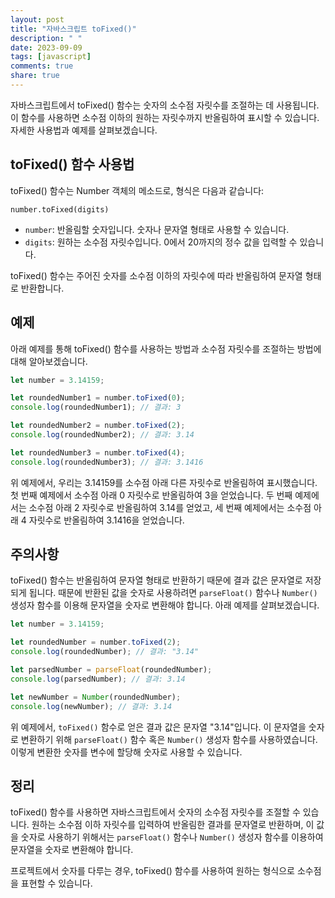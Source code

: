 ```yaml
---
layout: post
title: "자바스크립트 toFixed()"
description: " "
date: 2023-09-09
tags: [javascript]
comments: true
share: true
---
```


자바스크립트에서 toFixed() 함수는 숫자의 소수점 자릿수를 조절하는 데 사용됩니다. 이 함수를 사용하면 소수점 이하의 원하는 자릿수까지 반올림하여 표시할 수 있습니다. 자세한 사용법과 예제를 살펴보겠습니다.

## toFixed() 함수 사용법

toFixed() 함수는 Number 객체의 메소드로, 형식은 다음과 같습니다:

```
number.toFixed(digits)
```

- `number`: 반올림할 숫자입니다. 숫자나 문자열 형태로 사용할 수 있습니다.
- `digits`: 원하는 소수점 자릿수입니다. 0에서 20까지의 정수 값을 입력할 수 있습니다.

toFixed() 함수는 주어진 숫자를 소수점 이하의 자릿수에 따라 반올림하여 문자열 형태로 반환합니다.

## 예제

아래 예제를 통해 toFixed() 함수를 사용하는 방법과 소수점 자릿수를 조절하는 방법에 대해 알아보겠습니다.

```javascript
let number = 3.14159;

let roundedNumber1 = number.toFixed(0);
console.log(roundedNumber1); // 결과: 3

let roundedNumber2 = number.toFixed(2);
console.log(roundedNumber2); // 결과: 3.14

let roundedNumber3 = number.toFixed(4);
console.log(roundedNumber3); // 결과: 3.1416
```

위 예제에서, 우리는 3.14159를 소수점 아래 다른 자릿수로 반올림하여 표시했습니다. 첫 번째 예제에서 소수점 아래 0 자릿수로 반올림하여 3을 얻었습니다. 두 번째 예제에서는 소수점 아래 2 자릿수로 반올림하여 3.14를 얻었고, 세 번째 예제에서는 소수점 아래 4 자릿수로 반올림하여 3.1416을 얻었습니다.

## 주의사항

toFixed() 함수는 반올림하여 문자열 형태로 반환하기 때문에 결과 값은 문자열로 저장되게 됩니다. 때문에 반환된 값을 숫자로 사용하려면 `parseFloat()` 함수나 `Number()` 생성자 함수를 이용해 문자열을 숫자로 변환해야 합니다. 아래 예제를 살펴보겠습니다.

```javascript
let number = 3.14159;

let roundedNumber = number.toFixed(2);
console.log(roundedNumber); // 결과: "3.14"

let parsedNumber = parseFloat(roundedNumber);
console.log(parsedNumber); // 결과: 3.14

let newNumber = Number(roundedNumber);
console.log(newNumber); // 결과: 3.14
```

위 예제에서, `toFixed()` 함수로 얻은 결과 값은 문자열 "3.14"입니다. 이 문자열을 숫자로 변환하기 위해 `parseFloat()` 함수 혹은 `Number()` 생성자 함수를 사용하였습니다. 이렇게 변환한 숫자를 변수에 할당해 숫자로 사용할 수 있습니다.

## 정리

toFixed() 함수를 사용하면 자바스크립트에서 숫자의 소수점 자릿수를 조절할 수 있습니다. 원하는 소수점 이하 자릿수를 입력하여 반올림한 결과를 문자열로 반환하며, 이 값을 숫자로 사용하기 위해서는 `parseFloat()` 함수나 `Number()` 생성자 함수를 이용하여 문자열을 숫자로 변환해야 합니다.

프로젝트에서 숫자를 다루는 경우, toFixed() 함수를 사용하여 원하는 형식으로 소수점을 표현할 수 있습니다.